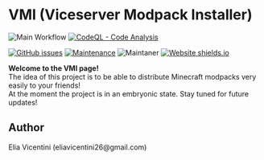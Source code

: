 
  <h1>VMI (Viceserver Modpack Installer)</h1>
  
  ![Main Workflow](https://github.com/IlVice26/VMI/actions/workflows/dotnet-desktop.yml/badge.svg)
  [![CodeQL - Code Analysis](https://github.com/IlVice26/VMI/actions/workflows/codeql-analysis.yml/badge.svg)](https://github.com/IlVice26/VMI/actions/workflows/codeql-analysis.yml)
  
  
  [![GitHub issues](https://img.shields.io/github/issues/IlVice26/VMI.svg)](https://GitHub.com/IlVice26/VMI/issues/)
  [![Maintenance](https://img.shields.io/badge/maintained%3F-yes-green.svg)](https://github.com/IlVice26/VMI/graphs/commit-activity)
  ![Maintaner](https://img.shields.io/badge/maintainer-IlVice26-blue)
  [![Website shields.io](https://img.shields.io/website-up-down-green-red/http/viceserver.vpsgh.it.svg)](http://viceserver.vpsgh.it)

  
  <p>
    <b>Welcome to the VMI page!</b> <br>
    The idea of this project is to be able to distribute Minecraft modpacks very easily to your friends! <br>
    At the moment the project is in an embryonic state. Stay tuned for future updates!
  </p>
  <h2>Author</h2>
  <p>Elia Vicentini (eliavicentini26@gmail.com)</p>
